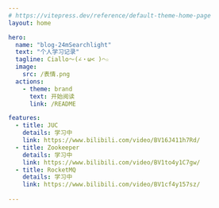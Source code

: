 ```yaml
---
# https://vitepress.dev/reference/default-theme-home-page
layout: home

hero:
  name: "blog-24mSearchlight"
  text: "个人学习记录"
  tagline: Ciallo～(∠・ω< )⌒☆
  image: 
    src: /表情.png
  actions:
    - theme: brand
      text: 开始阅读
      link: /README

features:
  - title: JUC
    details: 学习中
    link: https://www.bilibili.com/video/BV16J411h7Rd/
  - title: Zookeeper
    details: 学习中
    link: https://www.bilibili.com/video/BV1to4y1C7gw/
  - title: RocketMQ
    details: 学习中
    link: https://www.bilibili.com/video/BV1cf4y157sz/
  
---
```


